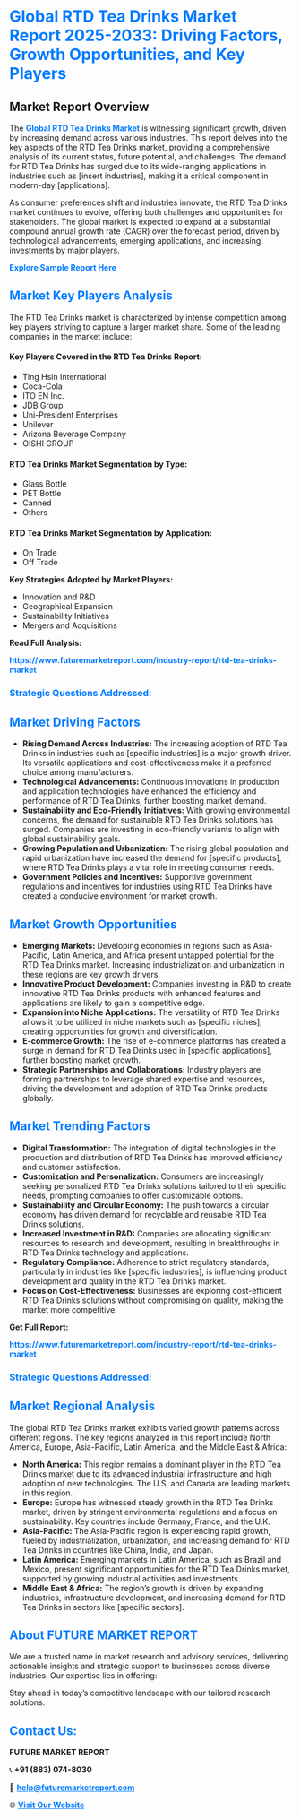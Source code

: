 <h1 style="color: #007BFF;">Global RTD Tea Drinks Market Report 2025-2033: Driving Factors, Growth Opportunities, and Key Players</h1>

<section id="overview">
<h2>Market Report Overview</h2>
<p>The <a href="https://www.futuremarketreport.com/industry-report/rtd-tea-drinks-market" style="color: #007BFF; text-decoration: none;"><strong>Global RTD Tea Drinks Market</strong></a> is witnessing significant growth, driven by increasing demand across various industries. This report delves into the key aspects of the RTD Tea Drinks market, providing a comprehensive analysis of its current status, future potential, and challenges. The demand for RTD Tea Drinks has surged due to its wide-ranging applications in industries such as [insert industries], making it a critical component in modern-day [applications].</p>
<p>As consumer preferences shift and industries innovate, the RTD Tea Drinks market continues to evolve, offering both challenges and opportunities for stakeholders. The global market is expected to expand at a substantial compound annual growth rate (CAGR) over the forecast period, driven by technological advancements, emerging applications, and increasing investments by major players.</p>
</section>

<section id="overview">
<p><a href="https://www.futuremarketreport.com/request-sample/reportId=50501" style="color: #007BFF; text-decoration: none;"><strong>Explore Sample Report Here</strong></a></p>
</section>

<section id="key-players">
<h2 style="color: #007BFF;">Market Key Players Analysis</h2>
<p>The RTD Tea Drinks market is characterized by intense competition among key players striving to capture a larger market share. Some of the leading companies in the market include:</p>
<h4>Key Players Covered in the RTD Tea Drinks Report:</h4>
<ul><li>Ting Hsin International</li><li>Coca-Cola</li><li>ITO EN Inc.</li><li>JDB Group</li><li>Uni-President Enterprises</li><li>Unilever</li><li>Arizona Beverage Company</li><li>OISHI GROUP</li></ul>
<h4>RTD Tea Drinks Market Segmentation by Type:</h4>
<ul><li>Glass Bottle</li><li>PET Bottle</li><li>Canned</li><li>Others</li></ul>

<h4>RTD Tea Drinks Market Segmentation by Application:</h4>
<ul><li>On Trade</li><li>Off Trade</li></ul>
<p><strong>Key Strategies Adopted by Market Players:</strong></p>
<ul>
<li>Innovation and R&D</li>
<li>Geographical Expansion</li>
<li>Sustainability Initiatives</li>
<li>Mergers and Acquisitions</li>
</ul>
</section>

<section>
<p><strong>Read Full Analysis: </strong></p><a href="https://www.futuremarketreport.com/industry-report/rtd-tea-drinks-market" style="color: #007BFF; text-decoration: none;"><strong>https://www.futuremarketreport.com/industry-report/rtd-tea-drinks-market</strong></a>
<h3 style="color: #007BFF;">Strategic Questions Addressed:</h3>
</section>

<section id="driving-factors">
<h2 style="color: #007BFF;">Market Driving Factors</h2>
<ul>
<li><strong>Rising Demand Across Industries:</strong> The increasing adoption of RTD Tea Drinks in industries such as [specific industries] is a major growth driver. Its versatile applications and cost-effectiveness make it a preferred choice among manufacturers.</li>
<li><strong>Technological Advancements:</strong> Continuous innovations in production and application technologies have enhanced the efficiency and performance of RTD Tea Drinks, further boosting market demand.</li>
<li><strong>Sustainability and Eco-Friendly Initiatives:</strong> With growing environmental concerns, the demand for sustainable RTD Tea Drinks solutions has surged. Companies are investing in eco-friendly variants to align with global sustainability goals.</li>
<li><strong>Growing Population and Urbanization:</strong> The rising global population and rapid urbanization have increased the demand for [specific products], where RTD Tea Drinks plays a vital role in meeting consumer needs.</li>
<li><strong>Government Policies and Incentives:</strong> Supportive government regulations and incentives for industries using RTD Tea Drinks have created a conducive environment for market growth.</li>
</ul>
</section>

<section id="growth-opportunities">
<h2 style="color: #007BFF;">Market Growth Opportunities</h2>
<ul>
<li><strong>Emerging Markets:</strong> Developing economies in regions such as Asia-Pacific, Latin America, and Africa present untapped potential for the RTD Tea Drinks market. Increasing industrialization and urbanization in these regions are key growth drivers.</li>
<li><strong>Innovative Product Development:</strong> Companies investing in R&D to create innovative RTD Tea Drinks products with enhanced features and applications are likely to gain a competitive edge.</li>
<li><strong>Expansion into Niche Applications:</strong> The versatility of RTD Tea Drinks allows it to be utilized in niche markets such as [specific niches], creating opportunities for growth and diversification.</li>
<li><strong>E-commerce Growth:</strong> The rise of e-commerce platforms has created a surge in demand for RTD Tea Drinks used in [specific applications], further boosting market growth.</li>
<li><strong>Strategic Partnerships and Collaborations:</strong> Industry players are forming partnerships to leverage shared expertise and resources, driving the development and adoption of RTD Tea Drinks products globally.</li>
</ul>
</section>

<section id="trending-factors">
<h2 style="color: #007BFF;">Market Trending Factors</h2>
<ul>
<li><strong>Digital Transformation:</strong> The integration of digital technologies in the production and distribution of RTD Tea Drinks has improved efficiency and customer satisfaction.</li>
<li><strong>Customization and Personalization:</strong> Consumers are increasingly seeking personalized RTD Tea Drinks solutions tailored to their specific needs, prompting companies to offer customizable options.</li>
<li><strong>Sustainability and Circular Economy:</strong> The push towards a circular economy has driven demand for recyclable and reusable RTD Tea Drinks solutions.</li>
<li><strong>Increased Investment in R&D:</strong> Companies are allocating significant resources to research and development, resulting in breakthroughs in RTD Tea Drinks technology and applications.</li>
<li><strong>Regulatory Compliance:</strong> Adherence to strict regulatory standards, particularly in industries like [specific industries], is influencing product development and quality in the RTD Tea Drinks market.</li>
<li><strong>Focus on Cost-Effectiveness:</strong> Businesses are exploring cost-efficient RTD Tea Drinks solutions without compromising on quality, making the market more competitive.</li>
</ul>
</section>

<section>
<p><strong>Get Full Report: </strong></p><a href="https://www.futuremarketreport.com/industry-report/rtd-tea-drinks-market" style="color: #007BFF; text-decoration: none;"><strong>https://www.futuremarketreport.com/industry-report/rtd-tea-drinks-market</strong></a>
<h3 style="color: #007BFF;">Strategic Questions Addressed:</h3>
</section>


<section id="regional-analysis">
<h2 style="color: #007BFF;">Market Regional Analysis</h2>
<p>The global RTD Tea Drinks market exhibits varied growth patterns across different regions. The key regions analyzed in this report include North America, Europe, Asia-Pacific, Latin America, and the Middle East & Africa:</p>
<ul>
<li><strong>North America:</strong> This region remains a dominant player in the RTD Tea Drinks market due to its advanced industrial infrastructure and high adoption of new technologies. The U.S. and Canada are leading markets in this region.</li>
<li><strong>Europe:</strong> Europe has witnessed steady growth in the RTD Tea Drinks market, driven by stringent environmental regulations and a focus on sustainability. Key countries include Germany, France, and the U.K.</li>
<li><strong>Asia-Pacific:</strong> The Asia-Pacific region is experiencing rapid growth, fueled by industrialization, urbanization, and increasing demand for RTD Tea Drinks in countries like China, India, and Japan.</li>
<li><strong>Latin America:</strong> Emerging markets in Latin America, such as Brazil and Mexico, present significant opportunities for the RTD Tea Drinks market, supported by growing industrial activities and investments.</li>
<li><strong>Middle East & Africa:</strong> The region’s growth is driven by expanding industries, infrastructure development, and increasing demand for RTD Tea Drinks in sectors like [specific sectors].</li>
</ul>
</section>

<footer>
<h2 style="color: #007BFF;">About FUTURE MARKET REPORT</h2>
<p>We are a trusted name in market research and advisory services, delivering actionable insights and strategic support to businesses across diverse industries. Our expertise lies in offering:</p>

<p>Stay ahead in today’s competitive landscape with our tailored research solutions.</p>

<h2 style="color: #007BFF;">Contact Us:</h2>
<p><strong>FUTURE MARKET REPORT</strong></p>
<p>📞 <strong>+91 (883) 074-8030</strong></p>
<p>📧 <strong><a href="mailto:help@futuremarketreport.com" style="color: #007BFF;">help@futuremarketreport.com</a></strong></p>
<p>🌐 <strong><a href="https://www.futuremarketreport.com/" style="color: #007BFF;">Visit Our Website</a></strong></p>
</footer>